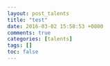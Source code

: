 ```yaml
---
layout: post_talents
title: "test"
date: 2016-03-02 15:58:53 +0800
comments: true
categories: [talents]
tags: []
toc: false
---
```

